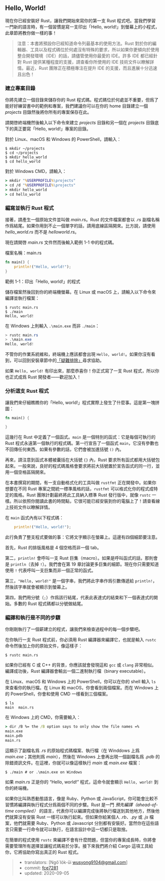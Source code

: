 ## Hello, World!

現在你已經安裝好 Rust，讓我們開始來寫你的第一支 Rust 程式吧。當我們學習一門新的語言時，有一個習慣是寫一支印出「Hello, world!」到螢幕上的小程式，此章節將教你做一樣的事！

> 注意：本書將預設你已經知道命令列最基本的使用方法。Rust 對於你的編輯器、工具以及程式碼位於何處沒有特殊的要求，所以如果你更傾向於使用整合開發環境（IDE）的話，請儘管使用你最愛的 IDE。許多 IDE 都已經針對 Rust 提供某種程度的支援，請查看你所使用的 IDE 技術文件以瞭解詳情。最近，Rust 團隊正在積極專注在提升 IDE 的支援，而且進展十分迅速且出色！

### 建立專案目錄

你將先建立一個目錄來儲存你的 Rust 程式碼。程式碼位於何處並不重要，但爲了能好好練習書中的範例和專案，我們建議你可以在你的 home 目錄建立一個 *projects* 目錄然後將你所有的專案保存在此。

請開啓終端機然後輸入以下命令來建立 *projects* 目錄和另一個在 *projects* 目錄底下的真正要寫「Hello, world!」專案的目錄。

對於 Linux、macOS 和 Windows 的 PowerShell，請輸入：

```console
$ mkdir ~/projects
$ cd ~/projects
$ mkdir hello_world
$ cd hello_world
```

對於 Windows CMD，請輸入：

```cmd
> mkdir "%USERPROFILE%\projects"
> cd /d "%USERPROFILE%\projects"
> mkdir hello_world
> cd hello_world
```

### 編寫並執行 Rust 程式

接著，請產生一個原始文件並叫做 *main.rs*。Rust 的文件檔案都會以 *.rs* 副檔名稱作爲結尾。如果你用到不止一個單字的話，請用底線區隔開來。比方說，請使用 *hello_world.rs* 而不是 *helloworld.rs*。

現在請開啓 *main.rs* 文件然而後輸入範例 1-1 中的程式碼。

<span class="filename">檔案名稱：main.rs</span>

```rust
fn main() {
    println!("Hello, world!");
}
```

<span class="caption">範例 1-1：印出「Hello, world!」的程式</span>

儲存檔案然後回到你的終端機螢幕。在 Linux 或 macOS 上，請輸入以下命令來編譯並執行檔案：

```console
$ rustc main.rs
$ ./main
Hello, world!
```

在 Windows 上則輸入 `.\main.exe` 而非 `./main`：

```powershell
> rustc main.rs
> .\main.exe
Hello, world!
```

不管你的作業系統維和，終端機上應該都會出現 `Hello, world!`。如果你沒有看到，可以回到安裝章節中的[「疑難排除」][troubleshooting]<!-- ignore -->尋求協助。

如果 `Hello, world!` 有印出來，那麼恭喜你！你正式寫了一支 Rust 程式，所以你也正式成爲 Rust 開發者——歡迎加入！

### 分析這支 Rust 程式

讓我們來仔細瞧瞧你的「Hello, world!」程式實際上發生了什麼事。這是第一塊拼圖：

```rust
fn main() {

}
```

這幾行在 Rust 中定義了一個函式。`main` 是一個特別的函式：它是每個可執行的 Rust 程式永遠第一個執行的程式碼。第一行宣告了一個函式 `main`，它沒有參數也不回傳任何東西。如果有參數的話，它們會被加進括號 `()` 內。

再來，請注意到函式本體被囊括在大括號 `{}` 內，Rust 要求所有函式都用大括號包起來。一般來說，良好的程式碼風格會要求將前大括號置於宣告函式的同一行，並用一個空格區隔開來。

在本書撰寫的期間，有一支自動格式化的工具叫做 `rustfmt` 正在開發中。如果你想要在不同 Rust 專案之間統一標準風格的話，`rustfmt` 可以格式化你的程式成特定的風格。Rust 團隊計劃最終將此工具納入標準 Rust 發行版中，就像 `rustc` 一樣。所以依照你閱讀此書的時間點，它很可能已經安裝到你的電腦上了！請查看線上技術文件以瞭解詳情。

在 `main` 函式內有以下程式碼：

```rust
    println!("Hello, world!");
```

此行負責了整支程式要做的事：它將文字顯示在螢幕上。這邊有四個細節要注意。

首先，Rust 的排版風格是 4 個空格而非一個 tab。

第二，`println!` 會呼叫一支 Rust 巨集（macro）。如果是呼叫函式的話，那則會是 `println`（去掉 `!`）。我們會在第 19 章討論更多巨集的細節。現在你只需要知道使用 `!` 代表呼叫一支巨集而非一個正常的函式。

第三，`"Hello, world!"` 是一個字串，我們將此字串作爲引數傳遞給 `println!`，然後該字串就會被顯示到螢幕上。

第四，我們用分號（`;`）作爲該行結尾，代表此表達式的結束和下一個表達式的開始。多數的 Rust 程式碼都以分號做結尾。

### 編譯和執行是不同的步驟

你剛剛執行了一個薪建立的程式，讓我們來檢查過程中的每一個步驟吧。

在你執行一支 Rust 程式前，你必須用 Rust 編譯器來編譯它，也就是輸入 `rustc` 命令然後加上你的原始文件，像這樣子：

```console
$ rustc main.rs
```

如果你已經有 C 或 C++ 的背景，你應該就會發現這和 `gcc` 或 `clang` 非常相似。編譯成功後，Rust 編譯器會輸出一個二進制執行檔（binary executable）。

在 Linux、macOS 和 Windows 上的 PowerShell，你可以在你的 shell 輸入 `ls` 來查看你的執行檔。在 Linux 和 macOS，你會看到兩個檔案。而在 Windows 上的 PowerShell，你會和使用 CMD 一樣看到三個檔案。

```text
$ ls
main  main.rs
```

在 Windows 上的 CMD，你需要輸入：

```cmd
> dir /B %= the /B option says to only show the file names =%
main.exe
main.pdb
main.rs
```

這顯示了副檔名爲 *.rs*  的原始程式碼檔案、執行檔（在 Winddows 上爲 *main.exe*；其他則爲 *main*），然後在 Windows 上會再出現一個副檔名爲 *.pdb* 的除錯資訊文件。在這裡，你就可以像這樣執行 *main* 或 *main.exe* 檔案：

```console
$ ./main # or .\main.exe on Windows
```

如果 *main.rs* 正是你的 “Hello, world!” 程式，這命令就會顯示 `Hello, world!` 到你的終端機。

如果你比叫熟悉動態語言，像是 Ruby、Python 或 JavaScript，你可能會比較不習慣將編譯與執行程式分爲兩個不同的步驟。Rust 是一門 *預先編譯（ahead-of-time compiled）* 的語言，代表你可以編譯完成後將執行檔送到其他地方，然後他們就算沒有安裝 Rust 一樣可以執行起來。但如果你給某個人 *.rb*、*.py* 或 *.js* 檔案，他們就需要 Ruby、Python 或 Javascript 分別都有安裝好。當然你在這些語言只需要一行命令就可以執行，在語言設計中這一切都只是取捨。

在簡單的程式使用 `rustc` 來編譯不會有什麼問題，但當你的專案成長時，你將會需要管理所有選擇並讓程式碼易於分享。接下來我們將介紹 Cargo 這項工具給你，它將協助你寫出真正的 Rust 程式。

[troubleshooting]: ch01-01-installation.html#troubleshooting

> - translators: [Ngô͘ Io̍k-ūi <wusyong9104@gmail.com>]
> - commit: [fce7281](https://github.com/rust-lang/book/blob/fce7281061fd4b18a87075f43c17fc3168230a21/src/ch01-02-hello-world.md)
> - updated: 2020-09-05